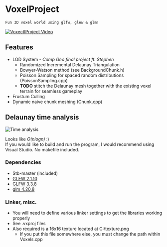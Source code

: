 # VoxelProject
	Fun 3D voxel world using glfw, glew & glm!

[![VoxectlProject Video](https://img.youtube.com/vi/5QcHtZsGygo/1.jpg)](https://www.youtube.com/watch?v=5QcHtZsGygo)

## Features
 - LOD System - *Comp Geo final project ft. Stephen*
	- Randomized Incremental Delaunay Triangulation
	- Bowyer-Watson method (see BackgroundChunk.h)
	- Poisson Sampling for spaced random distributions (PoissonSampling.cpp)
	- **TODO** stitch the Delaunay mesh together with the existing voxel terrain for seamless gameplay
- Frustum Culling
- Dynamic naive chunk meshing (Chunk.cpp)

## Delaunay time analysis

![Time analysis](https://i.imgur.com/MvURnlA.png)

Looks like *O(nlogn)* :)\
If you would like to build and run the program, I would recommend using Visual Studio. No makefile included.

### Dependencies
- Stb-master (included)
- [GLEW 2.1.10](https://glew.sourceforge.net/)
- [GLFW 3.3.8](https://www.glfw.org/version-3.3.8-released.html)
- [glm 4.20.8](https://glmatrix.net/)

### Linker, misc.
- You will need to define various linker settings to get the libraries working properly
- See .vxproj files
- Also required is a 16x16 texture located at C:\texture.png
	- If you put this file somewhere else, you must change the path within Voxels.cpp 

